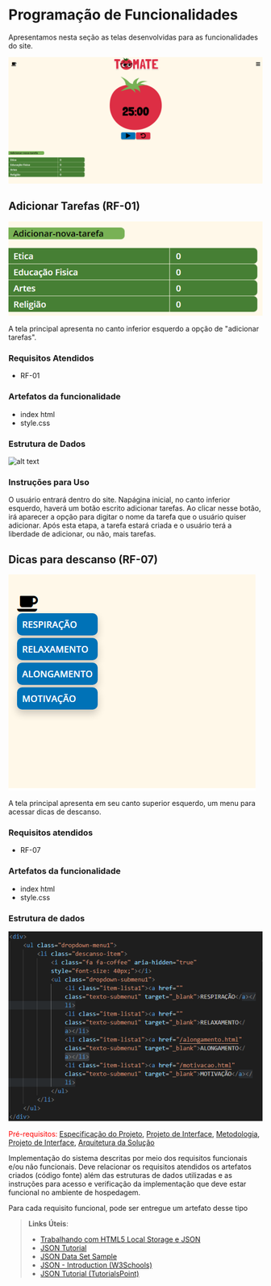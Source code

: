# Programação de Funcionalidades

Apresentamos nesta seção as telas desenvolvidas para as funcionalidades do site.

![alt text](https://github.com/ICEI-PUC-Minas-PMV-ADS/pmv-ads-2022-1-e1-proj-web-t2-tomate/blob/main/docs/img/print%20pagina%20inteira.PNG)

## Adicionar Tarefas (RF-01)
![alt text](https://github.com/ICEI-PUC-Minas-PMV-ADS/pmv-ads-2022-1-e1-proj-web-t2-tomate/blob/main/docs/img/RF-01%20Adicionar%20Tarefas.png)

A tela principal apresenta no canto inferior esquerdo a opção de "adicionar tarefas".

### Requisitos Atendidos

- RF-01

### Artefatos da funcionalidade

- index html
- style.css

### Estrutura de Dados

![alt text](https://github.com/ICEI-PUC-Minas-PMV-ADS/pmv-ads-2022-1-e1-proj-web-t2-tomate/blob/main/docs/img/RF-01%20C%C3%B3digo.jpg)

### Instruções para Uso

O usuário entrará dentro do site. Napágina inicial, no canto inferior esquerdo, haverá um botão escrito adicionar tarefas. Ao clicar nesse botão, irá aparecer a opção para digitar o nome da tarefa que o usuário quiser adicionar. Após esta etapa, a tarefa estará criada e o usuário terá a liberdade de adicionar, ou não, mais tarefas.

## Dicas para descanso (RF-07)

![alt text](https://github.com/ICEI-PUC-Minas-PMV-ADS/pmv-ads-2022-1-e1-proj-web-t2-tomate/blob/main/docs/img/RF-07%20print.png)

A tela principal apresenta em seu canto superior esquerdo, um menu para acessar dicas de descanso. 

### Requisitos atendidos

- RF-07

### Artefatos da funcionalidade

- index html
- style.css

### Estrutura de dados

![alt text](https://github.com/ICEI-PUC-Minas-PMV-ADS/pmv-ads-2022-1-e1-proj-web-t2-tomate/blob/main/docs/img/RF-07%20codigo.PNG)

 




<span style="color:red">Pré-requisitos: <a href="2-Especificação do Projeto.md"> Especificação do Projeto</a></span>, <a href="3-Projeto de Interface.md"> Projeto de Interface</a>, <a href="4-Metodologia.md"> Metodologia</a>, <a href="3-Projeto de Interface.md"> Projeto de Interface</a>, <a href="5-Arquitetura da Solução.md"> Arquitetura da Solução</a>

Implementação do sistema descritas por meio dos requisitos funcionais e/ou não funcionais. Deve relacionar os requisitos atendidos os artefatos criados (código fonte) além das estruturas de dados utilizadas e as instruções para acesso e verificação da implementação que deve estar funcional no ambiente de hospedagem.

Para cada requisito funcional, pode ser entregue um artefato desse tipo

> **Links Úteis**:
>
> - [Trabalhando com HTML5 Local Storage e JSON](https://www.devmedia.com.br/trabalhando-com-html5-local-storage-e-json/29045)
> - [JSON Tutorial](https://www.w3resource.com/JSON)
> - [JSON Data Set Sample](https://opensource.adobe.com/Spry/samples/data_region/JSONDataSetSample.html)
> - [JSON - Introduction (W3Schools)](https://www.w3schools.com/js/js_json_intro.asp)
> - [JSON Tutorial (TutorialsPoint)](https://www.tutorialspoint.com/json/index.htm)
